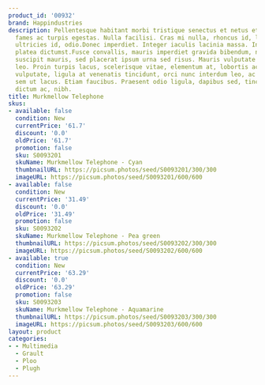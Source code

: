 ```yaml
---
product_id: '00932'
brand: Happindustries
description: Pellentesque habitant morbi tristique senectus et netus et malesuada
  fames ac turpis egestas. Nulla facilisi. Cras mi nulla, rhoncus id, laoreet ut,
  ultricies id, odio.Donec imperdiet. Integer iaculis lacinia massa. In hac habitasse
  platea dictumst.Fusce convallis, mauris imperdiet gravida bibendum, nisl turpis
  suscipit mauris, sed placerat ipsum urna sed risus. Mauris vulputate pellentesque
  leo. Proin turpis lacus, scelerisque vitae, elementum at, lobortis ac, quam. Duis
  vulputate, ligula at venenatis tincidunt, orci nunc interdum leo, ac egestas elit
  sem ut lacus. Etiam faucibus. Praesent odio ligula, dapibus sed, tincidunt eget,
  dictum ac, nibh.
title: Murkmellow Telephone
skus:
- available: false
  condition: New
  currentPrice: '61.7'
  discount: '0.0'
  oldPrice: '61.7'
  promotion: false
  sku: S0093201
  skuName: Murkmellow Telephone - Cyan
  thumbnailURL: https://picsum.photos/seed/S0093201/300/300
  imageURL: https://picsum.photos/seed/S0093201/600/600
- available: false
  condition: New
  currentPrice: '31.49'
  discount: '0.0'
  oldPrice: '31.49'
  promotion: false
  sku: S0093202
  skuName: Murkmellow Telephone - Pea green
  thumbnailURL: https://picsum.photos/seed/S0093202/300/300
  imageURL: https://picsum.photos/seed/S0093202/600/600
- available: true
  condition: New
  currentPrice: '63.29'
  discount: '0.0'
  oldPrice: '63.29'
  promotion: false
  sku: S0093203
  skuName: Murkmellow Telephone - Aquamarine
  thumbnailURL: https://picsum.photos/seed/S0093203/300/300
  imageURL: https://picsum.photos/seed/S0093203/600/600
layout: product
categories:
- - Multimedia
  - Grault
  - Ploo
  - Plugh
---
```

